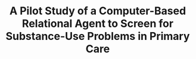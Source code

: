---
name: "A Pilot Study Of A Computer Based"
title: "A Pilot Study of a Computer-Based Relational Agent to Screen for Substance-Use Problems in Primary Care"
project: null
event: "Society of Behavioral Medicine 2013 Annual Meeting (abstract)"
authors:
- name: "McNair, S."
- name: "Checchi, K."
- name: "Rubin, A."
- name: "Marcello, T."
- name: "Bickmore, T."
- name: "Simon, S."
year: 2013
resources: null
external_url: null
draft: false
---